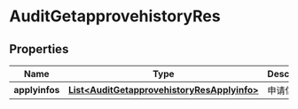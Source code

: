 # AuditGetapprovehistoryRes

## Properties
Name | Type | Description | Notes
------------ | ------------- | ------------- | -------------
**applyinfos** | [**List&lt;AuditGetapprovehistoryResApplyinfo&gt;**](AuditGetapprovehistoryResApplyinfo.md) | 申请信息 | 
